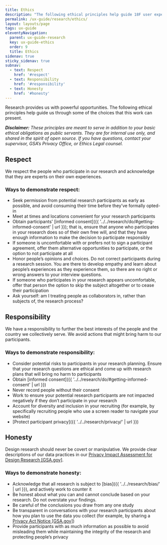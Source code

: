 ```yaml
---
title: Ethics
description: "The following ethical principles help guide 18F user experience (UX) designers through some of the choices that this work can present."
permalink: /ux-guide/research/ethics/
layout: layouts/page
tags: ux-guide
eleventyNavigation: 
  parent: ux-guide-research
  key: ux-guide-ethics
  order: 9
  title: Ethics
sidenav: true
sticky_sidenav: true
subnav:
  - text: Respect
    href: '#respect'
  - text: Responsibility
    href: '#responsibility'
  - text: Honesty
    href: '#honesty'
---
```


Research provides us with powerful opportunities. The following ethical principles help guide us through some of the choices that this work can present.

***Disclaimer:*** *These principles are meant to serve in addition to your basic ethical obligations as public servants. They are for internal use only, and shared in the spirit of open source. If you have questions, contact your supervisor, GSA’s Privacy Office, or Ethics Legal counsel.*

## Respect

We respect the people who participate in our research and acknowledge  
that they are experts on their own experiences.

### Ways to demonstrate respect:

- Seek permission from potential research participants as early as possible, and avoid consuming their time before they’ve formally opted-in
- Meet at times and locations convenient for your research participants
- Obtain participants' [informed consent]({{ '../../research/do/#getting-informed-consent' | url }}); that is, ensure that anyone who participates in your research does so of their own free will, and that they have enough information to make the decision to participate responsibly
- If someone is uncomfortable with or prefers not to sign a participant agreement, offer them alternative opportunities to participate, or the option to not participate at all
- Honor people’s opinions and choices. Do not correct participants during a research session. You are there to develop empathy and learn about people’s experiences as they experience them, so there are no right or wrong answers to your interview questions.
- If someone who participates in your research appears uncomfortable, offer that person the option to skip the subject altogether or to cease their participation
- Ask yourself: am I treating people as collaborators in, rather than subjects of, the research process?


## Responsibility

We have a responsibility to further the best interests of the people and the country we collectively serve. We avoid actions that might bring harm to our participants.

### Ways to demonstrate responsibility:

- Consider potential risks to participants in your research planning. Ensure that your research questions are ethical and come up with research plans that will bring no harm to participants
- Obtain [informed consent]({{ '../../research/do/#getting-informed-consent' | url }})
- Never record people without their consent
- Work to ensure your potential research participants are not impacted negatively if they don’t participate in your research
- Account for diversity and inclusion in your recruiting (for example, by specifically recruiting people who use a screen reader to navigate your website)
- [Protect participant privacy]({{ '../../research/privacy/' | url }})


## Honesty

Design research should never be covert or manipulative. We provide clear descriptions of our data practices in our [Privacy Impact Assessment for Design Research [GSA.gov]](https://www.gsa.gov/cdnstatic/20181022%20-%20Design%20Research%20PIA_posted%20version.pdf).

### Ways to demonstrate honesty:

- Acknowledge that all research is subject to [bias]({{ '../../research/bias/' | url }}), and actively work to counter&nbsp;it
- Be honest about what you can and cannot conclude based on your research. Do not overstate your findings.
- Be careful of the conclusions you draw from any one study
- Be transparent in conversations with your research participants about how you plan to use the data you collect (for example, by sharing a [Privacy Act Notice [GSA.gov]](https://www.gsa.gov/reference/gsa-privacy-program/privacy-act-statement-for-design-research))
- Provide participants with as much information as possible to avoid misleading them while maintaining the integrity of the research and protecting people’s privacy
